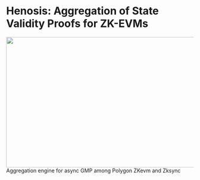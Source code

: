 # Henosis: Aggregation of State Validity Proofs for ZK-EVMs
<div align="center">
  <img src="https://github.com/Banana-Wallet/Henosis/blob/main/agg_imp.webp" width="512" height="350">
</div>
Aggregation engine for async GMP among Polygon ZKevm and Zksync


